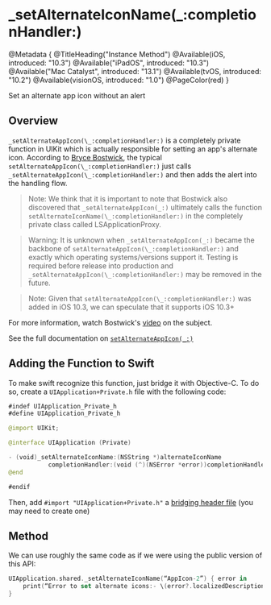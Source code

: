 # \_setAlternateIconName(\_:completionHandler:)

@Metadata {
    @TitleHeading("Instance Method")
    @Available(iOS, introduced: "10.3")
    @Available("iPadOS", introduced: "10.3")
    @Available("Mac Catalyst", introduced: "13.1")
    @Available(tvOS, introduced: "10.2")
    @Available(visionOS, introduced: "1.0")
    @PageColor(red)
}

Set an alternate app icon without an alert

## Overview

`_setAlternateAppIcon(\_:completionHandler:)` is a completely private function in UIKit which is actually responsible for setting an app's alternate icon. According to [Bryce Bostwick](https://bryce.co), the typical `setAlternateAppIcon(\_:completionHandler:)` just calls `_setAlternateAppIcon(\_:completionHandler:)` and then adds the alert into the handling flow. 

> Note: We think that it is important to note that Bostwick also discovered that `_setAlternateAppIcon(_:)` ultimately calls the function `setAlternateIconName(\_:completionHandler:)` in the completely private class called LSApplicationProxy.

> Warning: It is unknown when `_setAlternateAppIcon(_:)` became the backbone of `setAlternateAppIcon(\_:completionHandler:)` and exactly which operating systems/versions support it. Testing is required before release into production and `_setAlternateAppIcon(\_:completionHandler:)` may be removed in the future. 

> Note: Given that `setAlternateAppIcon(\_:completionHandler:)` was added in iOS 10.3, we can speculate that it supports iOS 10.3+ 

For more information, watch Bostwick's [video](https://www.youtube.com/watch?v=KDVibKGtSVI) on the subject.

See the full documentation on [`setAlternateAppIcon(_:)`](https://developer.apple.com/documentation/uikit/uiapplication/2806818-setalternateiconname)

## Adding the Function to Swift

To make swift recognize this function, just bridge it with Objective-C. To do so, create a `UIApplication+Private.h` file with the following code: 
```swift
#indef UIApplication_Private_h
#define UIApplication_Private_h

@import UIKit;

@interface UIApplication (Private)

- (void)_setAlternateIconName:(NSString *)alternateIconName
           completionHandler:(void (^)(NSError *error))completionHandler;
@end

#endif
```
Then, add `#import "UIApplication+Private.h"` a [bridging header file](https://developer.apple.com/documentation/swift/importing-objective-c-into-swift) (you may need to create one)

## Method

We can use roughly the same code as if we were using the public version of this API:
```swift
UIApplication.shared._setAlternateIconName(“AppIcon-2”) { error in
    print(“Error to set alternate icons:- \(error?.localizedDescription)”)
}
```
